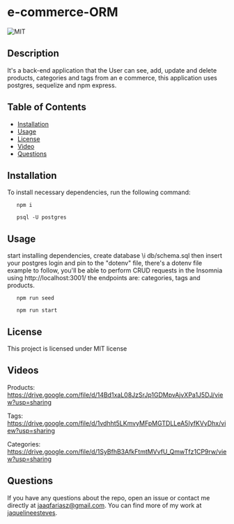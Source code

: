 # e-commerce-ORM
  ![MIT](https://img.shields.io/static/v1?label=License&message=MIT&color=blue)
  
  ## Description 
   It's a back-end application that the User can see, add, update and delete products, categories and tags from an e commerce, this application uses postgres, sequelize and npm express.

  ## Table of Contents 
  * [Installation](#installation)
  * [Usage](#usage)
  * [License](#license)
  * [Video](#videos)
  * [Questions](#questions)
  
   ## Installation 
  To install necessary dependencies, run the following command:

```
   npm i

```

```
   psql -U postgres

```


  ## Usage

start installing dependencies, create database \i db/schema.sql then insert your postgres login and pin to the "dotenv" file, there's a dotenv file example to follow, you'll be able to perform CRUD requests in the Insomnia using http://localhost:3001/ the endpoints are: categories, tags and products.

```
   npm run seed

```
```
   npm run start

```
  ## License 
  This project is licensed under MIT license  


  ## Videos
Products: https://drive.google.com/file/d/14Bd1xaL08JzSrJp1GDMpvAjvXPa1J5DJ/view?usp=sharing

Tags: https://drive.google.com/file/d/1vdhht5LKmvyMFpMGTDLLeA5IyfKVyDhx/view?usp=sharing

Categories: https://drive.google.com/file/d/1SyBfhB3AfkFtmtMVvfU_QmwTfz1CP9rw/view?usp=sharing


  ## Questions
  If you have any questions about the repo, open an issue or contact me directly at jaaqfariasz@gmail.com. You can find more of my work at [jaquelineesteves](https://github.com/jaquelineesteves/).
